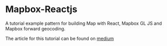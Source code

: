 # Mapbox-Reactjs

A tutorial example pattern for building Map with React, Mapbox GL JS and Mapbox forward geocoding.


The article for this tutorial can be found on [medium](https://samador9.medium.com/using-mapbox-gl-js-mapbox-forward-geocoding-with-reactjs-a7099f1c6033)
